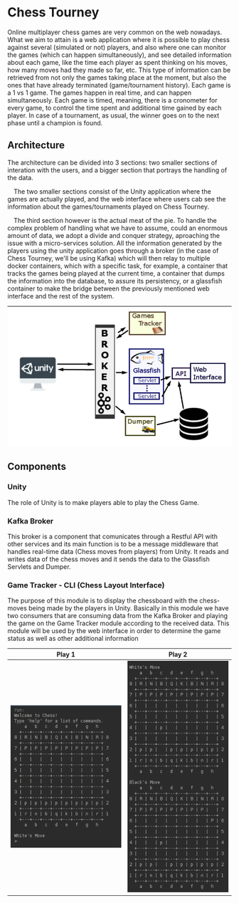 # Chess Tourney
Online multiplayer chess games are very common on the web nowadays. What we aim to attain is a web application where it is possible to play chess against several (simulated or not) players, and also where one can monitor the games (which can happen simultaneously), and see detailed information about each game, like the time each player as spent thinking on his moves, how many moves had they made so far, etc. This type of information can be retrieved from not only the games taking place at the moment, but also the ones that have already terminated (game/tournament history). Each game is a 1 vs 1 game. The games happen in real time, and can happen simultaneously. Each game is timed, meaning, there is a cronometer for every game, to control the time spent and additional time gained by each player. In case of a tournament, as usual, the winner goes on to the next phase until a champion is found.

## Architecture
The architecture can be divided into 3 sections: two smaller sections of interation with the users, and a bigger section that portrays the handling of the data.

 The two smaller sections consist of the Unity application where the games are actually played, and the web interface where users cab see the information about the games/tournaments played on Chess Tourney.

 The third section however is the actual meat of the pie. To handle the complex problem of handling what we have to assume, could an enormous amount of data, we adopt a divide and conquer strategy, aproaching the issue with a micro-services solution. All the information generated by the players using the unity application goes through a broker (in the case of Chess Tourney, we'll be using Kafka) which will then relay to multiple docker containers, which with a specific task, for example, a container that tracks the games being played at the current time, a container that dumps the information into the database, to assure its persistency, or a glassfish container to make the bridge between the previously mentioned web interface and the rest of the system.

![architecture](./assets/architecture.png "architecture")

## Components

### Unity
The role of Unity is to make players able to play the Chess Game.

### Kafka Broker
This broker is a component that comunicates through a Restful API with other services and its main function is to be a message middleware that handles real-time data (Chess moves from players) from Unity. It reads and writes data of the chess moves and it sends the data to the Glassfish Servlets and Dumper.

### Game Tracker - CLI (Chess Layout Interface)
The purpose of this module is to display the chessboard with the chess-moves being made by the players in Unity. Basically in this module we have two consumers that are consuming data from the Kafka Broker and playing the game on the Game Tracker module according to the received data. This module will be used by the web interface in order to determine the game status as well as other additional information

Play 1           |  Play 2
:-------------------------:|:-------------------------:
![CLI01](./assets/gametracker_CLI01.png "CLI01")  |  ![CLI02](./assets/gametracker_CLI02.png "CLI02")


